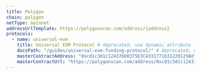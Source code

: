 ```yaml
---
title: Polygon
chain: polygon
netType: mainnet
addressUrlTemplate: https://polygonscan.com/address/{address}
protocols:
  - name: universal-evm
    title: Universal EVM Protocol # deprecated, use dynamic attribute
    docsPath: "/guides/universal-evm-funding-protocol/" # deprecated, use dynamic attribute
    masterContractAddress: "0xcd1c3d1c12437bD0375E3C4331771b31220125Bd"
    masterContractUrl: "https://polygonscan.com/address/0xcd1c3d1c12437bD0375E3C4331771b31220125Bd#writeProxyContract" # deprecated, use dynamic attribute
---
```

